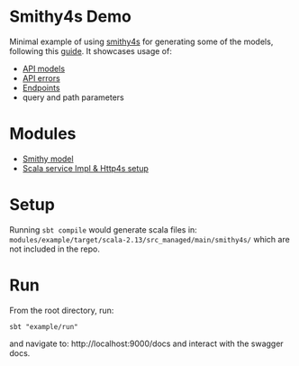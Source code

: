 # Smithy4s Demo

Minimal example of using [smithy4s](https://github.com/disneystreaming/smithy4s) for generating some of the models, following this [guide](https://disneystreaming.github.io/smithy4s/docs/overview/quickstart). It showcases usage of:

- [API models](https://github.com/ShahOdin/smithy4s-demo/blob/68364cd26b91b89ec57632f5010b49c6f1fb90a7/modules/example/src/main/smithy/ExampleService.smithy#L18-L30)
- [API errors](https://github.com/ShahOdin/smithy4s-demo/blob/68364cd26b91b89ec57632f5010b49c6f1fb90a7/modules/example/src/main/smithy/ExampleService.smithy#L32-L37)
- [Endpoints](https://github.com/ShahOdin/smithy4s-demo/blob/68364cd26b91b89ec57632f5010b49c6f1fb90a7/modules/example/src/main/smithy/ExampleService.smithy#L12-L16)
- query and path parameters

# Modules

- [Smithy model](./modules/example/src/main/smithy/ExampleService.smithy)
- [Scala service Impl & Http4s setup](modules/example/src/main/scala)

# Setup

Running `sbt compile` would generate scala files in: `modules/example/target/scala-2.13/src_managed/main/smithy4s/` which are not included in the repo.

# Run

From the root directory, run:

```
sbt "example/run"
```

and navigate to: http://localhost:9000/docs and interact with the swagger docs.